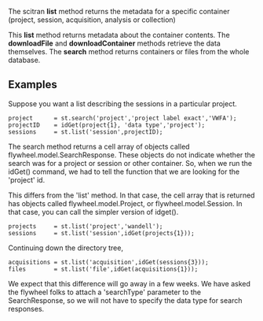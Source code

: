The scitran **list** method returns the metadata for a specific container (project, session, acquisition, analysis or collection) 

This **list** method returns metadata about the container contents. The **downloadFile** and **downloadContainer** methods retrieve the data themselves. The **search** method returns containers or files from the whole database.

## Examples

Suppose you want a list describing the sessions in a particular project.
```
project      = st.search('project','project label exact','VWFA');
projectID    = idGet(project{1}, 'data type','project');
sessions     = st.list('session',projectID);
```
The search method returns a cell array of objects called flywheel.model.SearchResponse. These objects do not indicate whether the search was for a project or session or other container.  So, when we run the idGet() command, we had to tell the function that we are looking for the 'project' id.

This differs from the 'list' method.  In that case, the cell array that is returned has objects called flywheel.model.Project, or flywheel.model.Session.  In that case, you can call the simpler version of idget().

    projects     = st.list('project','wandell');
    sessions     = st.list('session',idGet(projects{1}));

Continuing down the directory tree, 

    acquisitions = st.list('acquisition',idGet(sessions{3})); 
    files        = st.list('file',idGet(acquisitions{1})); 

We expect that this difference will go away in a few weeks.  We have asked the flywheel folks to attach a 'searchType' parameter to the SearchResponse, so we will not have to specify the data type for search responses.


